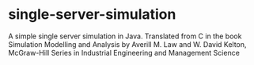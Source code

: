 # single-server-simulation
A simple single server simulation in Java. Translated from C in the book Simulation Modelling and Analysis by Averill M. Law and W. David Kelton, McGraw-Hill Series in Industrial Engineering and Management Science
